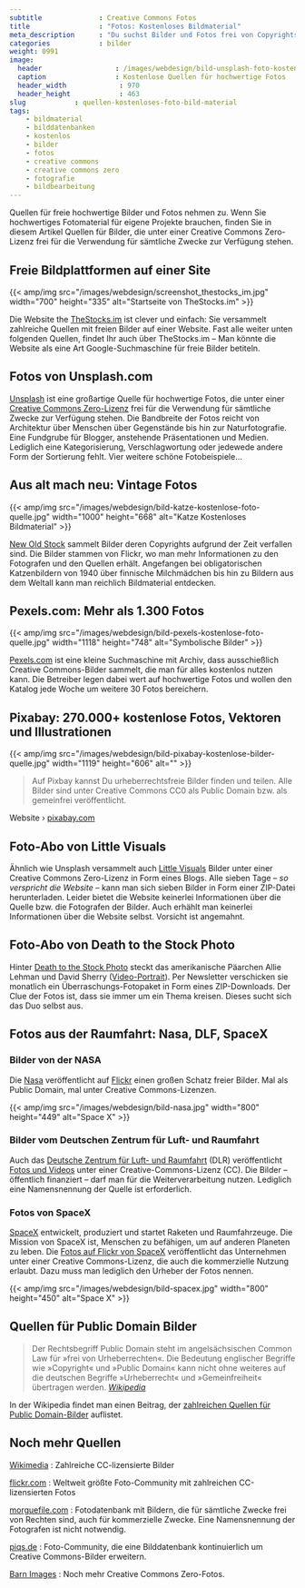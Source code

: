 ```yaml
---
subtitle              : Creative Commons Fotos
title                 : "Fotos: Kostenloses Bildmaterial"
meta_description      : "Du suchst Bilder und Fotos frei von Copyrights für die Verwendung in eigenen Projekten, wie Websites, Präsentationen,...? Diese Links helfen weiter."
categories            : bilder
weight: 0991
image:
  header                  : /images/webdesign/bild-unsplash-foto-kostenlos-quelle-970x463.jpg
  caption                 : Kostenlose Quellen für hochwertige Fotos
  header_width             : 970
  header_height            : 463
slug            : quellen-kostenloses-foto-bild-material
tags:
    - bildmaterial
    - bilddatenbanken
    - kostenlos
    - bilder
    - fotos
    - creative commons
    - creative commons zero
    - fotografie
    - bildbearbeitung
---
```

Quellen für freie hochwertige Bilder und Fotos nehmen zu. Wenn Sie hochwertiges Fotomaterial für eigene Projekte brauchen, finden Sie in diesem Artikel Quellen für Bilder, die unter einer  Creative Commons Zero-Lizenz frei für die Verwendung für sämtliche Zwecke zur Verfügung stehen.
<!--more-->

## Freie Bildplattformen auf einer Site

{{< amp/img src="/images/webdesign/screenshot_thestocks_im.jpg" width="700" height="335" alt="Startseite von TheStocks.im" >}}

Die Website the [TheStocks.im][16] ist clever und einfach: Sie versammelt zahlreiche Quellen mit freien Bilder auf einer Website. Fast alle weiter unten folgenden Quellen, findet Ihr auch über TheStocks.im – Man könnte die Website als eine Art Google-Suchmaschine für freie Bilder betiteln.

## Fotos von Unsplash.com

[Unsplash][1] ist eine großartige Quelle für hochwertige Fotos, die unter einer [Creative Commons Zero-Lizenz][2] frei für die Verwendung für sämtliche Zwecke zur Verfügung stehen. Die Bandbreite der Fotos reicht von Architektur über Menschen über Gegenstände bis hin zur Naturfotografie. Eine Fundgrube für Blogger, anstehende Präsentationen und Medien. Lediglich eine Kategorisierung, Verschlagwortung oder jedewede andere Form der Sortierung fehlt. Vier weitere schöne Fotobeispiele&#8230;

## Aus alt mach neu: Vintage Fotos

{{< amp/img src="/images/webdesign/bild-katze-kostenlose-foto-quelle.jpg" width="1000" height="668" alt="Katze Kostenloses Bildmaterial" >}}

[New Old Stock][6] sammelt Bilder deren Copyrights aufgrund der Zeit verfallen sind. Die Bilder stammen von Flickr, wo man mehr Informationen zu den Fotografen und den Quellen erhält. Angefangen bei obligatorischen Katzenbildern von 1940 über finnische Milchmädchen bis hin zu Bildern aus dem Weltall kann man reichlich Bildmaterial entdecken.

## Pexels.com: Mehr als 1.300 Fotos

{{< amp/img src="/images/webdesign/bild-pexels-kostenlose-foto-quelle.jpg" width="1118" height="748" alt="Symbolische Bilder" >}}

[Pexels.com][3] ist eine kleine Suchmaschine mit Archiv, dass ausschießlich Creative Commons-Bilder sammelt, die man für alles kostenlos nutzen kann. Die Betreiber legen dabei wert auf hochwertige Fotos und wollen den Katalog jede Woche um weitere 30 Fotos bereichern.

## Pixabay: 270.000+ kostenlose Fotos, Vektoren und Illustrationen

{{< amp/img src="/images/webdesign/bild-pixabay-kostenlose-bilder-quelle.jpg" width="1119" height="606" alt="" >}}

> Auf Pixbay kannst Du urheberrechtsfreie Bilder finden und teilen. Alle Bilder sind unter Creative Commons CC0 als Public Domain bzw. als gemeinfrei veröffentlicht.

Website › [pixabay.com][4]

## Foto-Abo von Little Visuals

Ähnlich wie Unsplash versammelt auch [Little Visuals][5] Bilder unter einer Creative Commons Zero-Lizenz in Form eines Blogs. Alle sieben Tage – *so verspricht die Website* – kann man sich sieben Bilder in Form einer ZIP-Datei herunterladen. Leider bietet die Website keinerlei Informationen über die Quelle bzw. die Fotografen der Bilder. Auch erhählt man keinerlei Informationen über die Website selbst. Vorsicht ist angemahnt.

## Foto-Abo von Death to the Stock Photo

Hinter [Death to the Stock Photo][8] steckt das amerikanische Päarchen Allie Lehman und David Sherry ([Video-Portrait][9]). Per Newsletter verschicken sie monatlich ein Überraschungs-Fotopaket in Form eines ZIP-Downloads. Der Clue der Fotos ist, dass sie immer um ein Thema kreisen. Dieses sucht sich das Duo selbst aus.

## Fotos aus der Raumfahrt: Nasa, DLF, SpaceX

### Bilder von der NASA

Die [Nasa][13] veröffentlicht auf [Flickr][12] einen großen Schatz freier Bilder. Mal als  Public Domain, mal unter Creative Commons-Lizenzen.

{{< amp/img src="/images/webdesign/bild-nasa.jpg" width="800" height="449" alt="Space X" >}}

### Bilder vom Deutschen Zentrum für Luft- und Raumfahrt

Auch das [Deutsche Zentrum für Luft- und Raumfahrt][15] (DLR) veröffentlicht [Fotos und Videos][14] unter einer Creative-Commons-Lizenz (CC). Die Bilder – öffentlich finanziert – darf man für die Weiterverarbeitung nutzen. Lediglich eine Namensnennung der Quelle ist erforderlich.

### Fotos von SpaceX

[SpaceX][10] entwickelt, produziert und startet Raketen und Raumfahrzeuge. Die Mission von SpaceX ist, Menschen zu befähigen, um auf anderen Planeten zu leben. Die [Fotos auf Flickr von SpaceX][11] veröffentlicht das Unternehmen unter einer Creative Commons-Lizenz, die auch die kommerzielle Nutzung erlaubt. Dazu muss man lediglich den Urheber der Fotos nennen.

{{< amp/img src="/images/webdesign/bild-spacex.jpg" width="800" height="450" alt="Space X" >}}





## Quellen für Public Domain Bilder

> Der Rechtsbegriff Public Domain steht im angelsächsischen Common Law für »frei von Urheberrechten«. Die Bedeutung englischer Begriffe wie »Copyright« und »Public Domain« kann nicht ohne weiteres auf die deutschen Begriffe »Urheberrecht« und »Gemeinfreiheit« übertragen werden. <cite><a href="http://de.wikipedia.org/wiki/Gemeinfreiheit#Public_Domain">Wikipedia</a></cite>

In der Wikipedia findet man einen Beitrag, der [zahlreichen Quellen für Public Domain-Bilder][7] auflistet.



## Noch mehr Quellen

[Wikimedia](http://commons.wikimedia.org/) 
:   Zahlreiche CC-lizensierte Bilder

[flickr.com](http://flickr.com/)
:   Weltweit größte Foto-Community mit zahlreichen CC-lizensierten Fotos

[morguefile.com](http://www.morguefile.com/)
:   Fotodatenbank mit Bildern, die für sämtliche Zwecke frei von Rechten sind, auch für kommerzielle Zwecke. Eine Namensnennung der Fotografen ist nicht notwendig.

[piqs.de](http://piqs.de/)
:   Foto-Community, die eine Bilddatenbank kontinuierlich um Creative Commons-Bilder erweitern.

[Barn Images](http://barnimages.com/)
:   Noch mehr Creative Commons Zero-Fotos.



 [1]: http://unsplash.com/
 [2]: http://creativecommons.org/choose/zero/?lang=de
 [3]: http://www.pexels.com/
 [4]: http://pixabay.com/
 [5]: http://littlevisuals.co/
 [6]: http://nos.twnsnd.co/
 [7]: http://en.wikipedia.org/wiki/Wikipedia:Public_domain_image_resources
 [8]: http://deathtothestockphoto.com/
 [9]: https://vimeo.com/110614005
 [10]: http://www.spacex.com/
 [11]: https://www.flickr.com/photos/spacexphotos/
 [12]: https://www.flickr.com/photos/nasacommons/
 [13]: http://www.nasa.gov/
 [14]: https://www.flickr.com/photos/dlr_de/sets/72157629481565213/
 [15]: http://dlr.de/
 [16]: http://thestocks.im/
 [17]: #
 [18]: #
 [19]: #
 [20]: # 